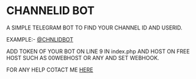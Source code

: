 # CHANNELID BOT
A SIMPLE TELEGRAM BOT TO FIND YOUR CHANNEL ID AND USERID.

EXAMPLE:- [@CHNLIDBOT](https://t.me/chnlidbot)

ADD TOKEN OF YOUR BOT ON LINE 9 IN index.php AND HOST ON FREE HOST SUCH AS 00WEBHOST OR ANY AND SET WEBHOOK.

FOR ANY HELP COTACT ME [HERE](t.me/induschats)


